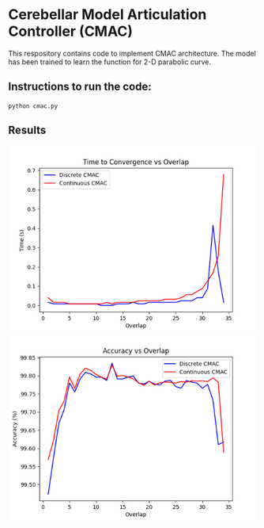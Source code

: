 # Cerebellar Model Articulation Controller (CMAC)
This respository contains code to implement CMAC architecture. The model has been trained to learn the function for 2-D parabolic curve.

## Instructions to run the code:
```
python cmac.py
```
## Results
<img src = https://github.com/AbhijitMahalle/CMAC/blob/master/results/convergence_vs_overlap.png>
<img src = https://github.com/AbhijitMahalle/CMAC/blob/master/results/accuracy_vs_overlap.png>

